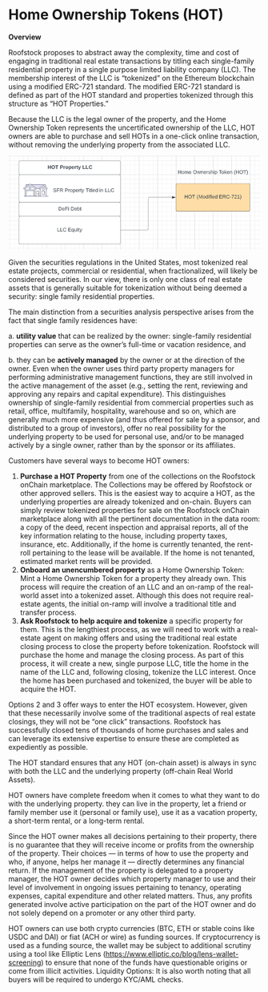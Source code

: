 # Home Ownership Tokens (HOT)

**Overview**&#x20;

Roofstock proposes to abstract away the complexity, time and cost of engaging in traditional real estate transactions by titling each single-family residential property in a single purpose limited liability company (LLC). The membership interest of the LLC is “tokenized” on the Ethereum blockchain using a modified ERC-721 standard. The modified ERC-721 standard is defined as part of the HOT standard and properties tokenized through this structure as “HOT Properties.”&#x20;

Because the LLC is the legal owner of the property, and the Home Ownership Token represents the uncertificated ownership of the LLC, HOT owners are able to purchase and sell HOTs in a one-click online transaction, without removing the underlying property from the associated LLC. &#x20;

![](<../.gitbook/assets/Screen Shot 2022-05-25 at 4.32.19 PM.png>)

Given the securities regulations in the United States, most tokenized real estate projects, commercial or residential, when fractionalized, will likely be considered securities. In our view, there is only one class of real estate assets that is generally suitable for tokenization without being deemed a security: single family residential properties.  &#x20;

The main distinction from a securities analysis perspective arises from the fact that single family residences have:

a. **utility value** that can be realized by the owner: single-family residential properties can serve as the owner’s full-time or vacation residence, and&#x20;

b. they can be **actively managed** by the owner or at the direction of the owner. Even when the owner uses third party property managers for performing administrative management functions, they are still involved in the active management of the asset (e.g., setting the rent, reviewing and approving any repairs and capital expenditure). This distinguishes ownership of single-family residential from commercial properties such as retail, office, multifamily, hospitality, warehouse and so on, which are generally much more expensive (and thus offered for sale by a sponsor, and distributed to a group of investors), offer no real possibility for the underlying property to be used for personal use, and/or to be managed actively by a single owner, rather than by the sponsor or its affiliates.&#x20;

Customers have several ways to become HOT owners: &#x20;

1. **Purchase a HOT Property** from one of the collections on the Roofstock onChain marketplace. The Collections may be offered by Roofstock or other approved sellers. This is the easiest way to acquire a HOT, as the underlying properties are already tokenized and on-chain. Buyers can simply review tokenized properties for sale on the Roofstock onChain marketplace along with all the pertinent documentation in the data room: a copy of the deed, recent inspection and appraisal reports, all of the key information relating to the house, including property taxes, insurance, etc. Additionally, if the home is currently tenanted, the rent-roll pertaining to the lease will be available. If the home is not tenanted, estimated market rents will be provided. &#x20;
2. **Onboard an unencumbered property** as a Home Ownership Token: Mint a Home Ownership Token for a property they already own. This process will require the creation of an LLC and an on-ramp of the real-world asset into a tokenized asset. Although this does not require real-estate agents, the initial on-ramp will involve a traditional title and transfer process.&#x20;
3. **Ask Roofstock to help acquire and tokenize** a specific property for them. This is the lengthiest process, as we will need to work with a real-estate agent on making offers and using the traditional real estate closing process to close the property before tokenization. Roofstock will purchase the home and manage the closing process. As part of this process, it will create a new, single purpose LLC, title the home in the name of the LLC and, following closing, tokenize the LLC interest. Once the home has been purchased and tokenized, the buyer will be able to acquire the HOT.&#x20;

Options 2 and 3 offer ways to enter the HOT ecosystem. However, given that these necessarily involve some of the traditional aspects of real estate closings, they will not be “one click” transactions. Roofstock has successfully closed tens of thousands of home purchases and sales and can leverage its extensive expertise to ensure these are completed as expediently as possible. &#x20;

The HOT standard ensures that any HOT (on-chain asset) is always in sync with both the LLC and the underlying property (off-chain Real World Assets).&#x20;

HOT owners have complete freedom when it comes to what they want to do with the underlying property.  they can live in the property, let a friend or family member use it (personal or family use), use it as a vacation property, a short-term rental, or a long-term rental.

Since the HOT owner makes all decisions pertaining to their property, there is no guarantee that they will receive income or profits from the ownership of the property. Their choices — in terms of how to use the property and who, if anyone, helps her manage it — directly determines any financial return. If the management of the property is delegated to a property manager, the HOT owner decides which property manager to use and their level of involvement in ongoing issues pertaining to tenancy, operating expenses, capital expenditure and other related matters. Thus, any profits generated involve active participation on the part of the HOT owner and do not solely depend on a promoter or any other third party.&#x20;

HOT owners can use both crypto currencies (BTC, ETH or stable coins like USDC and DAI) or fiat (ACH or wire) as funding sources. If cryptocurrency is used as a funding source, the wallet may be subject to additional scrutiny using a tool like Elliptic Lens (https://www.elliptic.co/blog/lens-wallet-screening) to ensure that none of the funds have questionable origins or come from illicit activities. Liquidity Options: It is also worth noting that all buyers will be required to undergo KYC/AML checks. &#x20;

